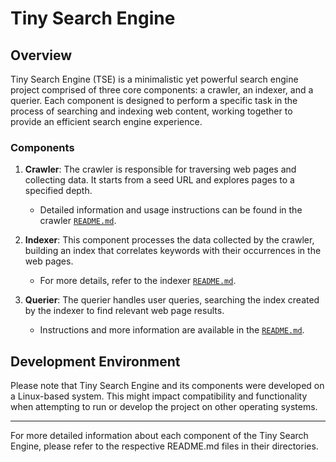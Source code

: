 # Tiny Search Engine

## Overview
Tiny Search Engine (TSE) is a minimalistic yet powerful search engine project comprised of three core components: a crawler, an indexer, and a querier. Each component is designed to perform a specific task in the process of searching and indexing web content, working together to provide an efficient search engine experience.

### Components
1. **Crawler**: The crawler is responsible for traversing web pages and collecting data. It starts from a seed URL and explores pages to a specified depth.
   - Detailed information and usage instructions can be found in the crawler [`README.md`](/crawler/README.md).

2. **Indexer**: This component processes the data collected by the crawler, building an index that correlates keywords with their occurrences in the web pages.
   - For more details, refer to the indexer [`README.md`](/indexer/README.md).

3. **Querier**: The querier handles user queries, searching the index created by the indexer to find relevant web page results.
   - Instructions and more information are available in the [`README.md`](/querier/README.md).

## Development Environment
Please note that Tiny Search Engine and its components were developed on a Linux-based system. This might impact compatibility and functionality when attempting to run or develop the project on other operating systems. 

---

For more detailed information about each component of the Tiny Search Engine, please refer to the respective README.md files in their directories.
